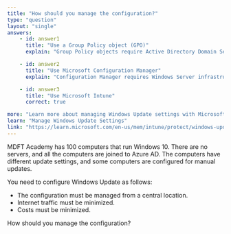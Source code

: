 ```yaml
---
title: "How should you manage the configuration?"
type: "question"
layout: "single"
answers:
    - id: answer1
      title: "Use a Group Policy object (GPO)"
      explain: "Group Policy objects require Active Directory Domain Services infrastructure. Since the scenario specifies there are no servers and the computers are Azure AD joined, GPOs cannot be used."

    - id: answer2
      title: "Use Microsoft Configuration Manager"
      explain: "Configuration Manager requires Windows Server infrastructure and additional licensing costs. Since there are no servers and costs must be minimized, this is not an appropriate solution."

    - id: answer3
      title: "Use Microsoft Intune"
      correct: true

more: "Learn more about managing Windows Update settings with Microsoft Intune."
learn: "Manage Windows Update Settings"
link: "https://learn.microsoft.com/en-us/mem/intune/protect/windows-update-settings"
---
```

MDFT Academy has 100 computers that run Windows 10. There are no servers, and all the computers are joined to Azure AD. The computers have different update settings, and some computers are configured for manual updates.

You need to configure Windows Update as follows:
- The configuration must be managed from a central location.
- Internet traffic must be minimized.
- Costs must be minimized.

How should you manage the configuration?
